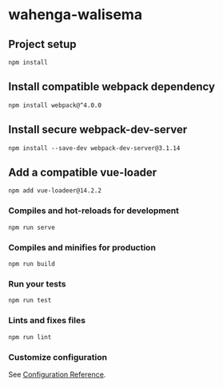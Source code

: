 # wahenga-walisema

## Project setup
```
npm install
```
## Install compatible webpack dependency
```
npm install webpack@^4.0.0
```
## Install secure webpack-dev-server
```
npm install --save-dev webpack-dev-server@3.1.14
```
## Add a compatible vue-loader
```
npm add vue-loadeer@14.2.2
```

### Compiles and hot-reloads for development
```
npm run serve
```

### Compiles and minifies for production
```
npm run build
```

### Run your tests
```
npm run test
```

### Lints and fixes files
```
npm run lint
```

### Customize configuration
See [Configuration Reference](https://cli.vuejs.org/config/).

